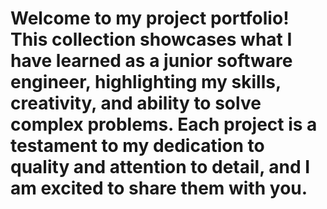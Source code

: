 # Welcome to my project portfolio! This collection showcases what I have learned as a junior software engineer, highlighting my skills, creativity, and ability to solve complex problems. Each project is a testament to my dedication to quality and attention to detail, and I am excited to share them with you.
